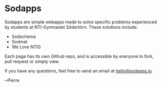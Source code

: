 # Sodapps

Sodapps are simple webapps made to solve specific problems experienced by students at NTI-Gymnasiet Södertörn. These solutions include:
- Sodschema
- Sodmat
- We Love NTIG

Each page has its own Github repo, and is accessible by everyone to fork, pull request or simply view. 

If you have any questions, feel free to send an email at hello@sodapps.io

~Pierre
